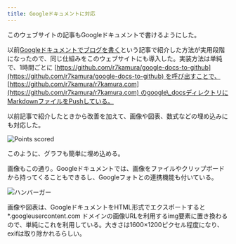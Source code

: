 ```yaml
---
title: Googleドキュメントに対応
---
```

このウェブサイトの記事もGoogleドキュメントで書けるようにした。

以前[Googleドキュメントでブログを書く](https://r7kamura.com/articles/2022-04-30-google-docs-for-blogging)という記事で紹介した方法が実用段階になったので、同じ仕組みをこのウェブサイトにも導入した。実装方法は単純で、1時間ごとに [https://github.com/r7kamura/google-docs-to-github](https://github.com/r7kamura/google-docs-to-github) を呼び出すことで、 [https://github.com/r7kamura/r7kamura.com](https://github.com/r7kamura/r7kamura.com) のgoogle\_docsディレクトリにMarkdownファイルをPushしている。

以前記事で紹介したときから改善を加えて、画像や図表、数式などの埋め込みにも対応した。

![](https://lh3.googleusercontent.com/docs/ADP-6oGHtP8fJ8rl3tFpMo2ed4TsYpa5--DC0ydL3VrS_bJb74rBoKnFLwHZ7GPhgPqvzYvKVaLczRz0Pae7hQ7fpKheEodxeYi1IwnvTbOkzSt7r3S0PK7EGLSvM0ErEsbFnFfhnPyuOgrzjCiOS3ThOmCojUvvGok298DMGfiL5I9wM2yrwVo4fVj0gua_xSEI-jmEWo29LNHII4XmqwGhE5Ac8TsjrnVCowyzrd-oE2aGhglVEz3Ksc8wGKUaprOqUcqkQ33i20luA3OzGFSfkpuJJ4XY-4Nngh8XWzssMEib2DOn8N3v8aCjOsWBELMUVf46TLuwZkZguXI8g8fRzHodsX6NHgSb2x43RHB2KG9seCmTxh-aLXZa6GlpMq_jcgFA14i1P34_ChSY4CMFJEYWT2EC2CD3rZEtnowvtbA1SuslVLB_j8LeM7MaSmOWbJd-kMc6ELvcNSC5l4wgwNs5c8QQpMQWfvg2HH379fvqaltac0HFOJR2O8FhhU_VoEi6RCa4zh3jEcCjZ8aQrLk294SShqZUnUQiYA_PFjv_Pc1G0NFQDwZnaGlZB4h5lQVAH8wvXa64C6w60dnhfTfubdZd5XP1DBhM0tEus-YqJqG1Bv0D-L83rAwxtRFCzgnYvRzTXX3esa7kxcn1usmpsq4-Z2xQHyTFyQxYRgvxuK0huYKhpSkg_rVpty7MJfVYZCKTopmRDAbs1_y-LPKAQk2wbn3pUAAvcQ1Hzw0T5fuFMBe1sN_2CbFFsqOqwDqLCtc64YMMhxAnsvy93vU0-UChGXlgK_lTaBN4LdkU-umV3UlVw6CzUYlRqYAuT0aFfs9tof6xh-37xlqesQfxvCepEi05v44x8EvbgaEjtR8E4EqvH5319cea_uh9hrzWIJMSPjc81qs9AcMqrREIFrmQ92DJeIYgrp7KS4OnOXPL_3LGQYbMBTZ-fWaB_gnDzSQt5oDeZGPXAAGskdOGNAx2vipsgAMDRfrWPYyEQWHXQL-E9EaZ3BJlB1JERKpp9rECQurxiXnNrr1G2yvRkQ5mNV-J6xanCZokh6OOnXi6OofnmN4dCFZH5_xUlnPsxjFbO1uNuvz8Uj6suvYbvNyp7ZhJzPv5GQTWVmKIkPbF234ri0plXdksxx4zIn7iKXCF2riLhLC0Cqd4aWBeGFlKBkChsF74SweRVPpVE-C7yZNxbgkE8Ngvwwlo1eWa9wpE0IVcxU0suPkQJUtuigqQP1K_EEvOoySZ9XJN-hWY "Points scored")

このように、グラフも簡単に埋め込める。

画像もこの通り。Googleドキュメントでは、画像をファイルやクリップボードから持ってくることもできるし、Googleフォトとの連携機能も付いている。

![](https://lh3.googleusercontent.com/docs/ADP-6oGjmEwgjGwm9n9T8LI29Sj2rkhzvwgQ7UOM-j9BUt7qvffiQcZNyLBAUnfxG1zWOD6GcXSCkF9UqDs8G_lRAaG2APWwqSBOoe2xqRbDDUDAiBexArtSmG_iKyY3rGUi4kTAyAul25sV9ucgVY9cU3LEj7JdrLJhLQ6Rh0qcc70n9pq70PX0bjA4EKO6q_NbWLS5ZvfGWERgvOTOHBGJKGuEh-_Gc-uh-KOp6woq2EDZuuXXrnDQFZETN5KI_dE6c1ErWvlgvHH83BgJW09LRV-jEsm7328DgRfRN5IfY67pxpu2Q87fH5lC76Xmqo_jlt2UxFeiRGwAulxuQof9O6poDOHP0j6mZ1oCHOERhS1gb5EKIZnGTuSPtIdVtMufXqeXDQ4WstgcEGPZva6F5zIs45QkEHSbVm5nAoWP9FPyAsUVb_zmBYLvGoc0cATqUY1YeMAJXYaLkZMKd16rcriq_td6iPuYjdT4kIZlFOcXZFH3V3JeG9MEVfrPFyqY_NhDh3g-V_wQ2CFDYJ8vmVWThksTFnWFeiUwrEHX8j6ISIJjtZ4A0-ze5bO3htFlXBM7p44sGh5MwPi_m0bGuCEMzZLW5YoIS2YiwrRdoG9iBYJnmS2j_884zVWMHFgsm-oQRMPMOnu02zqxbkJCtuqd5F0OlPPpbs1zHalRw42hTVr0q7zS_wUP-VUvI-nbK1yk2Vn3ZQx8DcYOX0_vUuC1EIAmi2dKXgSUHDQ-xwn3f05JFASk3QZnvCMG4NOYaugwOb8TncPVtokA1aeHJiQfrSulEhDC2e8uvc-ygydqzxBBumvO7W2AJnSrGDmbcymwMslrn9W7i2HNnicqP1WJ-Q_BIpR01RpGk5gW6TseHvqftZYMgQyRUpRD2jjsVGw37ZJ0v6Iq4ySuAl-RjFopDWiMroudKgD6wMUfYGI4XKAQAJL3swVHeycnHov2-ldHkLn_-Arkx2TEKTRmN763SVlscKWUg8jzvft4wzJY21WnEPRZHcnfzJdvb1tycbdMuL5_rL1I7krcKWkMSJ7JOWPk1GPJbJCUNOeyZC9CTIqgtSlgGbjqVg9sP1hg40SArpzqoMwMY_A2_n_dHF9u1-lAUHEsgTKB44e8-Ub6ZalWeYnPtaz3lQEAqV54SZ9yzt9Uh04rtZFmKAsa7u3Vjr-cODGXYlNqqVvKwE62-ZM83BSlDqY9ufTJ9gdOa-WYb3yuwcXzOzD8Eq5Vo6xh16-KZ67Ee6wLmQKshKZ9dyR3 "ハンバーガー")

画像や図表は、GoogleドキュメントをHTML形式でエクスポートすると \*.googleusercontent.com ドメインの画像URLを利用するimg要素に置き換わるので、単純にこれを利用している。大きさは1600×1200ピクセル程度になり、exifは取り除かれるらしい。

